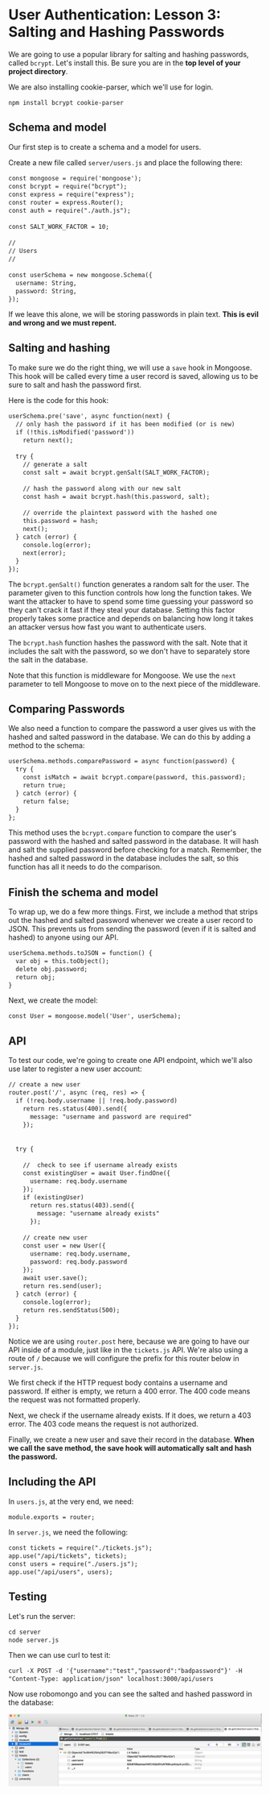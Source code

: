 # User Authentication: Lesson 3: Salting and Hashing Passwords

We are going to use a popular library for salting and hashing passwords, called `bcrypt`. Let's install this. Be sure you are in the **top level of your project directory**.

We are also installing cookie-parser, which we'll use for login.

```
npm install bcrypt cookie-parser
```

## Schema and model

Our first step is to create a schema and a model for users.

Create a new file called `server/users.js` and place the following there:

```
const mongoose = require('mongoose');
const bcrypt = require("bcrypt");
const express = require("express");
const router = express.Router();
const auth = require("./auth.js");

const SALT_WORK_FACTOR = 10;

//
// Users
//

const userSchema = new mongoose.Schema({
  username: String,
  password: String,
});
```

If we leave this alone, we will be storing passwords in plain text. **This is evil and wrong and we must repent.**

## Salting and hashing

To make sure we do the right thing, we will use a `save` hook in Mongoose. This hook will be called every time a user record is saved, allowing us to be sure to salt and hash the password first.

Here is the code for this hook:

```
userSchema.pre('save', async function(next) {
  // only hash the password if it has been modified (or is new)
  if (!this.isModified('password'))
    return next();

  try {
    // generate a salt
    const salt = await bcrypt.genSalt(SALT_WORK_FACTOR);

    // hash the password along with our new salt
    const hash = await bcrypt.hash(this.password, salt);

    // override the plaintext password with the hashed one
    this.password = hash;
    next();
  } catch (error) {
    console.log(error);
    next(error);
  }
});
```

The `bcrypt.genSalt()` function generates a random salt for the user. The parameter given to this function controls how long the function takes. We want the attacker to have to spend some time guessing your password so they can't crack it fast if they steal your database. Setting this factor properly takes some practice and depends on balancing how long it takes an attacker versus how fast you want to authenticate users.

The `bcrypt.hash` function hashes the password with the salt. Note that it includes the salt with the password, so we don't have to separately store the salt in the database.

Note that this function is middleware for Mongoose. We use the `next` parameter to tell Mongoose to move on to the next piece of the middleware.

## Comparing Passwords

We also need a function to compare the password a user gives us with the hashed and salted password in the database. We can do this by adding a method to the schema:

```
userSchema.methods.comparePassword = async function(password) {
  try {
    const isMatch = await bcrypt.compare(password, this.password);
    return true;
  } catch (error) {
    return false;
  }
};
```

This method uses the `bcrypt.compare` function to compare the user's password with the hashed and salted password in the database. It will hash and salt the supplied password before checking for a match. Remember, the hashed and salted password in the database includes the salt, so this function has all it needs to do the comparison.

## Finish the schema and model

To wrap up, we do a few more things. First, we include a method that strips out the hashed and salted password whenever we create a user record to JSON. This prevents us from sending the password (even if it is salted and hashed) to anyone using our API.

```
userSchema.methods.toJSON = function() {
  var obj = this.toObject();
  delete obj.password;
  return obj;
}
```

Next, we create the model:

```
const User = mongoose.model('User', userSchema);
```

## API

To test our code, we're going to create one API endpoint, which we'll also use later to register a new user account:

```
// create a new user
router.post('/', async (req, res) => {
  if (!req.body.username || !req.body.password)
    return res.status(400).send({
      message: "username and password are required"
    });


  try {

    //  check to see if username already exists
    const existingUser = await User.findOne({
      username: req.body.username
    });
    if (existingUser)
      return res.status(403).send({
        message: "username already exists"
      });

    // create new user
    const user = new User({
      username: req.body.username,
      password: req.body.password
    });
    await user.save();
    return res.send(user);
  } catch (error) {
    console.log(error);
    return res.sendStatus(500);
  }
});
```

Notice we are using `router.post` here, because we are going to have our API inside of a module, just like in the `tickets.js` API. We're also using a route of `/` because we will configure the prefix for this router below in `server.js`.

We first check if the HTTP request body contains a username and password. If either is empty, we return a 400 error.
The 400 code means the request was not formatted properly.

Next, we check if the username already exists. If it does, we return a 403 error. The 403 code means the request is not authorized.

Finally, we create a new user and save their record in the database. **When we call the save method, the save hook will automatically salt and hash the password.**

## Including the API

In `users.js`, at the very end, we need:

```
module.exports = router;
```

In `server.js`, we need the following:

```
const tickets = require("./tickets.js");
app.use("/api/tickets", tickets);
const users = require("./users.js");
app.use("/api/users", users);
```

## Testing

Let's run the server:

```
cd server
node server.js
```

Then we can use curl to test it:

```
curl -X POST -d '{"username":"test","password":"badpassword"}' -H "Content-Type: application/json" localhost:3000/api/users
```

Now use robomongo and you can see the salted and hashed password in the database:

![salted and hashed password in Mongo](/screenshots/robo1.png)
